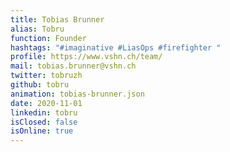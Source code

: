 ```yaml
---
title: Tobias Brunner
alias: Tobru
function: Founder
hashtags: "#imaginative #LiasOps #firefighter "
profile: https://www.vshn.ch/team/
mail: tobias.brunner@vshn.ch
twitter: tobruzh
github: tobru
animation: tobias-brunner.json
date: 2020-11-01
linkedin: tobru
isClosed: false
isOnline: true
---
```

